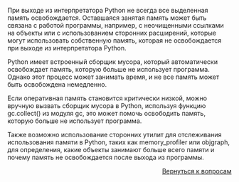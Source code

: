 При выходе из интерпретатора Python не всегда все выделенная память освобождается. Оставшаяся занятая память может
быть связана с работой программы, например, с неочищенными ссылками на объекты или с использованием сторонних
расширений, которые могут использовать собственную память, которая не освобождается при выходе из интерпретатора Python.

Python имеет встроенный сборщик мусора, который автоматически освобождает память, которую больше не использует
программа. Однако этот процесс может занимать время, и не все память может быть освобождена немедленно.

Если оперативная память становится критически низкой, можно вручную вызвать сборщик мусора в Python, используя
функцию gc.collect() из модуля gc, это может помочь освободить память, которую больше не использует программа.

Также возможно использование сторонних утилит для отслеживания использования памяти в Python, таких как
memory_profiler или objgraph, для определения, какие объекты занимают больше всего памяти и почему память не
освобождается после выхода из программы.

<div align="right">

[Вернуться к вопросам](../Вопросы.md)

</div>
